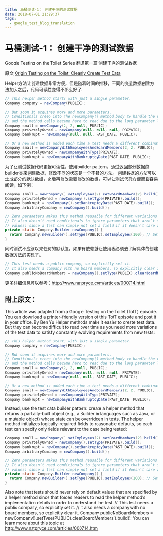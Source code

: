 ```yaml
---
title: 马桶测试-1： 创建干净的测试数据 
date: 2018-07-01 21:29:37
tags:
  - google_test_blog_translation
---
```


# 马桶测试-1： 创建干净的测试数据

Google Testing on the Toilet Series 翻译第一篇,创建干净的测试数据

原文 [Origin Testing on the Toilet: Cleanly Create Test Data](https://testing.googleblog.com/2018/02/testing-on-toilet-cleanly-create-test.html)

Helper方法让创建数据非常方便，但是随着时间的推移，不同的变量数据创建方法加入之后，代码可读性变得不那么好了.

```java
// This helper method starts with just a single parameter:
Company company = newCompany(PUBLIC);

// But soon it acquires more and more parameters.
// Conditionals creep into the newCompany() method body to handle the nulls,
// and the method calls become hard to read due to the long parameter lists:
Company small = newCompany(2, 2, null, PUBLIC);
Company privatelyOwned = newCompany(null, null, null, PRIVATE);
Company bankrupt = newCompany(null, null, PAST_DATE, PUBLIC);

// Or a new method is added each time a test needs a different combination of fields:
Company small = newCompanyWithEmployeesAndBoardMembers(2, 2, PUBLIC);
Company privatelyOwned = newCompanyWithType(PRIVATE);
Company bankrupt = newCompanyWithBankruptcyDate(PAST_DATE, PUBLIC);
```

为了让测试数据代码更据可读性，使用builder pattern，通过返回部分数据的builder类来创建数据，修改不同的状态是一个不错的方法。 创建数据的方法可以生成部分的默认数据，之后再修改需要修改的数据，可以让测试代码方便而且容易阅读，如下例：

```java
Company small = newCompany().setEmployees(2).setBoardMembers(2).build();
Company privatelyOwned = newCompany().setType(PRIVATE).build();
Company bankrupt = newCompany().setBankruptcyDate(PAST_DATE).build();
Company arbitraryCompany = newCompany().build();

// Zero parameters makes this method reusable for different variations of Company.
// It also doesn’t need conditionals to ignore parameters that aren’t set (e.g. null
// values) since a test can simply not set a field if it doesn’t care about it.
private static Company.Builder newCompany() {
  return Company.newBuilder().setType(PUBLIC).setEmployees(100); // Set required fields
}
```

同时测试不应该以来任何的默认值，如果有依赖就让使用者必须去了解具体的创建数据方法的实现了。

```java
// This test needs a public company, so explicitly set it.
// It also needs a company with no board members, so explicitly clear it.
Company publicNoBoardMembers = newCompany().setType(PUBLIC).clearBoardMembers().build();
```

更多详细信息可以参考：http://www.natpryce.com/articles/000714.html


## 附上原文：

This article was adapted from a Google Testing on the Toilet (TotT) episode. You can download a printer-friendly version of this TotT episode and post it in your office.
By Ben Yu
Helper methods make it easier to create test data. But they can become difficult to read over time as you need more variations of the test data to satisfy constantly evolving requirements from new tests:

```java
// This helper method starts with just a single parameter:
Company company = newCompany(PUBLIC);

// But soon it acquires more and more parameters.
// Conditionals creep into the newCompany() method body to handle the nulls,
// and the method calls become hard to read due to the long parameter lists:
Company small = newCompany(2, 2, null, PUBLIC);
Company privatelyOwned = newCompany(null, null, null, PRIVATE);
Company bankrupt = newCompany(null, null, PAST_DATE, PUBLIC);

// Or a new method is added each time a test needs a different combination of fields:
Company small = newCompanyWithEmployeesAndBoardMembers(2, 2, PUBLIC);
Company privatelyOwned = newCompanyWithType(PRIVATE);
Company bankrupt = newCompanyWithBankruptcyDate(PAST_DATE, PUBLIC);
```

Instead, use the test data builder pattern: create a helper method that returns a partially-built object (e.g., a Builder in languages such as Java, or a mutable object) whose state can be overridden in tests. The helper method initializes logically-required fields to reasonable defaults, so each test can specify only fields relevant to the case being tested:

```java
Company small = newCompany().setEmployees(2).setBoardMembers(2).build();
Company privatelyOwned = newCompany().setType(PRIVATE).build();
Company bankrupt = newCompany().setBankruptcyDate(PAST_DATE).build();
Company arbitraryCompany = newCompany().build();

// Zero parameters makes this method reusable for different variations of Company.
// It also doesn’t need conditionals to ignore parameters that aren’t set (e.g. null
// values) since a test can simply not set a field if it doesn’t care about it.
private static Company.Builder newCompany() {
  return Company.newBuilder().setType(PUBLIC).setEmployees(100); // Set required fields
}
```

Also note that tests should never rely on default values that are specified by a helper method since that forces readers to read the helper method’s implementation details in order to understand the test.
// This test needs a public company, so explicitly set it.
// It also needs a company with no board members, so explicitly clear it.
Company publicNoBoardMembers = newCompany().setType(PUBLIC).clearBoardMembers().build();
You can learn more about this topic at http://www.natpryce.com/articles/000714.html

